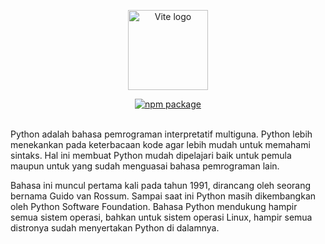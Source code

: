 <p align="center">
  <a href="https://www.python.org/" target="_blank" rel="noopener noreferrer"><img height="128" src="https://www.python.org/static/img/python-logo@2x.png" alt="Vite logo"></a>
</p>
<p align="center">
  <a href="https://www.python.org/ftp/python/3.9.7/python-3.9.7-amd64.exe"><img src="https://img.shields.io/badge/Download-v3.9.7-blue" alt="npm package"></a>
</p>
<br>
Python adalah bahasa pemrograman interpretatif multiguna. Python lebih menekankan pada keterbacaan kode agar lebih mudah untuk memahami sintaks. Hal ini membuat Python mudah dipelajari baik untuk pemula maupun untuk yang sudah menguasai bahasa pemrograman lain.

Bahasa ini muncul pertama kali pada tahun 1991, dirancang oleh seorang bernama Guido van Rossum. Sampai saat ini Python masih dikembangkan oleh Python Software Foundation. Bahasa Python mendukung hampir semua sistem operasi, bahkan untuk sistem operasi Linux, hampir semua distronya sudah menyertakan Python di dalamnya.